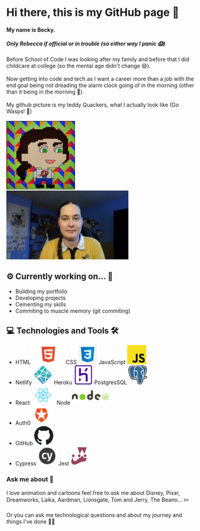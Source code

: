 # Hi there, this is my GitHub page 👋

#### My name is Becky.

##### Only Rebecca if official or in trouble (so either way I panic 😱)

Before School of Code I was looking after my family and before that I did childcare at college (so the mental age didn't change 😄).
<br></br>
Now getting into code and tech as I want a career more than a job with the end goal being not dreading the alarm clock going of in the morning (other than it being in the morning 🥱).
<br></br>
My github picture is my teddy Quackers, what I actually look like (Go Wasps! 🐝)
<br></br>
<img src = "./images/Capture.PNG" width = "180px" height = "auto" />&nbsp; &nbsp;<img src = "./images/Becky Jones SoC Head shot photo.jpg" width = "auto" height = "180px"/>

## ⚙️ Currently working on... 👷

<ul>
<li>Building my portfolio</li>
<li>Developing projects</li>
<li>Cementing my skills</li>
<li>Commiting to muscle memory (git commiting)</li>
</ul>

## 💻 Technologies and Tools 🛠️

<ul>
<li>HTML<img src = "./images/tech_taught_html5.png" width = "auto" height = "50px"/>CSS <img src= "./images/kisspng-css3-cascading-style-sheets-computer-icons-html-emblem-5ac245f0d27847.8044648115226813288621.jpg" width = "auto" height = "50px" /> JavaScript <img src="./images/1024px-Unofficial_JavaScript_logo_2.svg.png" width = "auto" height = "50px" /></li>
<li>Netlify <img src = "./images/logomark.png" width = "auto" height = "50px"/> Heroku <img src ="./images/download.png" width = "auto" height = "50px"/> PostgresSQL <img src = "./images/1200px-Postgresql_elephant.svg.png" width = "auto" height = "50px"/></li>
<li>React<img src = "./images/1280px-React-icon.svg.png" width = "auto" height = "50px"/>Node <img src ="./images/node-js-736399_960_720.png" width = "auto" height = "50px"/></li>
<li>Auth0 <img src = "./images/download (1).png " width = "auto" height = "50px"/></li>
<li>GitHub <img src = "./images/Octicons-mark-github.svg" width = "auto" height = "50px"/></li>
<li>Cypress <img src = "./images/q1cwqhahz7jbtfzalznd.png" width = "auto" height = "50px"/> Jest <img src = "./images/download (2).png" width = "auto" height = "50px"/> </li>
</ul>

### Ask me about 🤔

I love animation and cartoons feel free to ask me about Disney, Pixar, Dreamworks, Laika, Aardman, Lionsgate, Tom and Jerry, The Beano... ✏️
<br></br>
Or you can ask me technological questions and about my journey and things I've done 🤷‍♀️

<!--
**Beckster6211/Beckster6211** is a ✨ _special_ ✨ repository because its `README.md` (this file) appears on your GitHub profile.

Here are some ideas to get you started:

- 🔭 I’m currently working on ...
- 🌱 I’m currently learning ...
- 👯 I’m looking to collaborate on ...
- 🤔 I’m looking for help with ...
- 💬 Ask me about ...
- 📫 How to reach me: ...
- 😄 Pronouns: ...
- ⚡ Fun fact: ...
  -->
